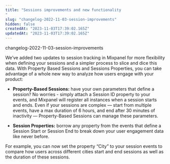 ```yaml
---
title: "Sessions improvements and new functionality
"
slug: "changelog-2022-11-03-session-improvements"
hidden: false
createdAt: "2023-11-03T17:39:02.165Z"
updatedAt: "2023-11-03T17:39:02.165Z"
---
```


changelog-2022-11-03-session-improvements

We’ve added two updates to session tracking in Mixpanel for more flexibility when defining your sessions and a simpler process to slice and dice this data. With Property Based Sessions and Sessions Properties, you can take advantage of a whole new way to analyze how users engage with your product:

- **Property-Based Sessions:** have your own parameters that define a session? No worries - simply attach a Session ID property to your events, and Mixpanel will register all instances when a session starts and ends. Even if your sessions are complex — start from multiple events, have a max duration of 6 hours, and end after 30 minutes of inactivity — Property-Based Sessions can manage these parameters.

- **Session Properties:** borrow any property from the events that define a Session Start or Session End to break down your user engagement data like never before.

For example, you can now set the property “City” to your session events to compare how users across different cities start and end sessions as well as the duration of these sessions.
